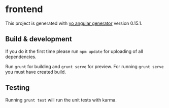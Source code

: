 # frontend

This project is generated with [yo angular generator](https://github.com/yeoman/generator-angular)
version 0.15.1.

## Build & development

If you do it the first time please run `npm update` for uploading of all dependencies.

Run `grunt` for building and `grunt serve` for preview. For running `grunt serve` you must have created build.

## Testing

Running `grunt test` will run the unit tests with karma.
